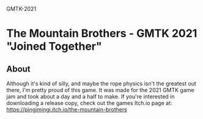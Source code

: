 GMTK-2021

# The Mountain Brothers - GMTK 2021 "Joined Together"

## About
Although it's kind of silly, and maybe the rope physics isn't the greatest out there, I'm pretty proud of this game. It was made for the 2021 GMTK game jam and took about a day and a half to make. If you're interested in downloading a release copy, check out the games Itch.io page at: https://pingimingi.itch.io/the-mountain-brothers
